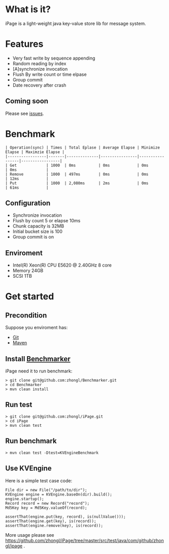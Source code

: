 # What is it?

iPage is a light-weight java key-value store lib for message system.

# Features

* Very fast write by sequence appending
* Random reading by index
* [A]synchronize invocation
* Flush By write count or time elpase
* Group commit
* Date recovery after crash

## Coming soon

Please see [issues](https://github.com/zhongl/iPage/issues?sort=created&direction=desc&state=open&page=1).

# Benchmark

    | Operation(sync) | Times | Total Eplase | Average Elapse | Minimize Elapse | Maximzie Elapse |
    |-----------------|-------|--------------|----------------|-----------------|-----------------|
    | Get             | 1000  | 0ms          | 0ms            | 0ms             | 0ms             |
    | Remove          | 1000  | 497ms        | 0ms            | 0ms             | 12ms            |
    | Put             | 1000  | 2,080ms      | 2ms            | 0ms             | 61ms            |

## Configuration

* Synchronize invocation
* Flush by count 5 or elapse 10ms
* Chunk capacity is 32MB
* Initial bucket size is 100
* Group commit is on

## Enviroment

* Intel(R) Xeon(R) CPU E5620  @ 2.40GHz 8 core
* Memory 24GB
* SCSI 1TB

# Get started

## Precondition

Suppose you enviroment has:

* [Git](http://git-scm.com/)
* [Maven](http://maven.apache.org/)

## Install [Benchmarker](https://github.com/zhongl/Benchmarker)

iPage need it to run benchmark:

    > git clone git@github.com:zhongl/Benchmarker.git
    > cd Benchmarker
    > mvn clean install

## Run test

    > git clone git@github.com:zhongl/iPage.git
    > cd iPage
    > mvn clean test

## Run benchmark

    > mvn clean test -Dtest=KVEngineBenchmark

## Use KVEngine

Here is a simple test case code:

    File dir = new File("/path/to/dir");
    KVEngine engine = KVEngine.baseOn(dir).build();
	engine.startup();
	Record record = new Record("record");
	Md5Key key = Md5Key.valueOf(record);

	assertThat(engine.put(key, record), is(nullValue()));
	assertThat(engine.get(key), is(record));
	assertThat(engine.remove(key), is(record));

More usage please see <https://github.com/zhongl/iPage/tree/master/src/test/java/com/github/zhongl/ipage> .